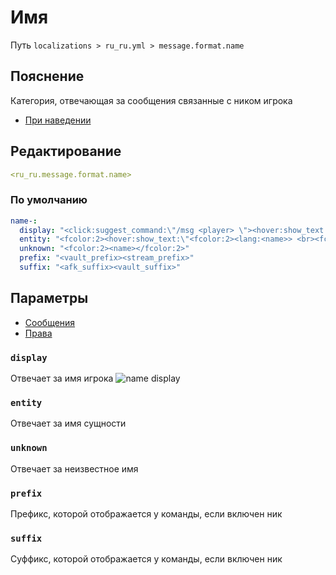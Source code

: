# Имя
Путь `localizations > ru_ru.yml > message.format.name`

## Пояснение
Категория, отвечающая за сообщения связанные с ником игрока
- [При наведении](/docs/localizations/ru_ru/player/name/hover/)

## Редактирование
```yaml
<ru_ru.message.format.name>
```

### По умолчанию
```yaml
name-:
  display: "<click:suggest_command:\"/msg <player> \"><hover:show_text:\"<fcolor:2>Написать <player>\"><vault_prefix><stream_prefix><fcolor:2><player></fcolor><afk_suffix><vault_suffix></hover></click>"
  entity: "<fcolor:2><hover:show_text:\"<fcolor:2><lang:<name>> <br><fcolor:1>Тип <fcolor:2><lang:<type>> <br><fcolor:1>Айди <fcolor:2><uuid>\"><lang:<name>></hover></fcolor:2>"
  unknown: "<fcolor:2><name></fcolor:2>"
  prefix: "<vault_prefix><stream_prefix>"
  suffix: "<afk_suffix><vault_suffix>"
```

## Параметры

- [Сообщения](/docs/message/format/name/)
- [Права](/docs/permission/message/format/name/)

### `display`

Отвечает за имя игрока
![name display](/namedisplay.png)

### `entity`

Отвечает за имя сущности

### `unknown`

Отвечает за неизвестное имя

### `prefix`

Префикс, которой отображается у команды, если включен ник

### `suffix`

Суффикс, которой отображается у команды, если включен ник
